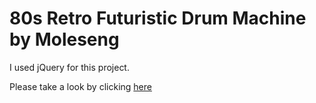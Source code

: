 <h1>80s Retro Futuristic Drum Machine by Moleseng</h1>

I used jQuery for this project.

Please take a look by clicking [here](https://kemoleseng.github.io/Drum-Machine-by-keMoleseng/)
